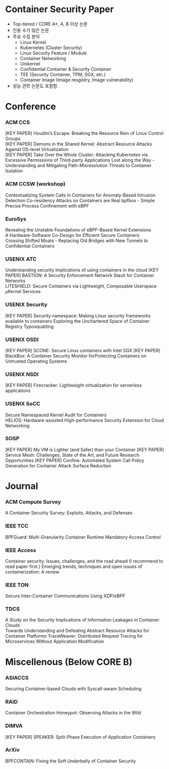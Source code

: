 # Container Security Paper
- Top-tiered / CORE A*, A, B 이상 논문 
- 인용 수가 많은 논문
- 주요 수집 분야
    - Linux Kernel
    - Kubernetes (Cluster Security)
    - Linux Security Feature / Module
    - Container Networking
    - Unikernel
    - Confidential Container & Security Container
    - TEE (Security Container, TPM, SGX, etc.)
    - Container Image (Image resgistry, Image vulnerability)
- 성능 관련 논문도 포함함.

# Conference

### ACM CCS
[KEY PAPER] Houdini’s Escape: Breaking the Resource Rein of Linux Control Groups   
[KEY PAPER] Demons in the Shared Kernel: Abstract Resource Attacks Against OS-level Virtualization   
[KEY PAPER] Take Over the Whole Cluster: Attacking Kubernetes via Excessive Permissions of Third-party Applications
Lost along the Way - Understanding and Mitigating Path-Misresolution Threats to Container Isolation

### ACM CCSW (workshop)
Contextualizing System Calls in Containers for Anomaly-Based Intrusion Detection
Co-residency Attacks on Containers are Real
bpfbox - Simple Precise Process Confinement with eBPF

### EuroSys
Revealing the Unstable Foundations of eBPF-Based Kernel Extensions   
A Hardware-Software Co-Design for Efficient Secure Containers   
Crossing Shifted Moats - Replacing Old Bridges with New Tunnels to Confidential Containers

### USENIX ATC
Understanding security implications of using containers in the cloud
[KEY PAPER] BASTION: A Security Enforcement Network Stack for Container Networks   
LITESHIELD: Secure Containers via Lightweight, Composable Userspace μKernel Services

### USENIX Security
[KEY PAPER] Security namespace: Making Linux security frameworks available to containers
Exploring the Unchartered Space of Container Registry Typosquatting   

### USENIX OSDI
[KEY PAPER] SCONE: Secure Linux containers with Intel SGX
[KEY PAPER] BlackBox: A Container Security Monitor forProtecting Containers on Untrusted Operating Systems

### USENIX NSDI
[KEY PAPER] Firecracker: Lightweight virtualization for serverless applications

### USENIX SoCC
Secure Namespaced Kernel Audit for Containers   
HELIOS: Hardware-assisted High-performance Security Extension for Cloud Networking

### SOSP
[KEY PAPER] My VM is Lighter (and Safer) than your Container
[KEY PAPER] Service Mesh: Challenges, State of the Art, and Future Research Opportunities
[KEY PAPER] Confine: Automated System Call Policy Generation for Container Attack Surface Reduction

# Journal

### ACM Compute Survey
A Container Security Survey: Exploits, Attacks, and Defenses

### IEEE TCC
BPFGuard: Multi-Granularity Container Runtime Mandatory Access Control

### IEEE Access 
Container security: Issues, challenges, and the road ahead (I recommend to read paper first.)
Emerging trends, techniques and open issues of containerization: A review

### IEEE TON
Secure Inter-Container Communications Using XDP/eBPF

### TDCS
A Study on the Security Implications of Information Leakages in Container Clouds   
Towards Understanding and Defeating Abstract Resource Attacks for Container Platforms
TraceWeaver: Distributed Request Tracing for Microservices Without Application Modification

# Miscellenous (Below CORE B)

### ASIACCS
Securing Container-based Clouds with Syscall-aware Scheduling

### RAID
Container Orchestration Honeypot: Observing Attacks in the Wild   

### DIMVA
[KEY PAPER] SPEAKER: Split-Phase Execution of Application Containers   

### ArXiv
BPFCONTAIN: Fixing the Soft Underbelly of Container Security
